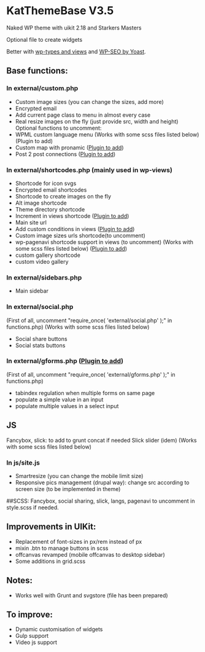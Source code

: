 # KatThemeBase V3.5
Naked WP theme with uikit 2.18 and Starkers Masters

Optional file to create widgets

Better with <a href="http://wp-types.com/" target="_blank">wp-types and views</a> and <a href="https://wordpress.org/plugins/wordpress-seo/" target="_blank">WP-SEO by Yoast</a>.

## Base functions:

### In external/custom.php
- Custom image sizes (you can change the sizes, add more)
- Encrypted email
- Add current page class to menu in almost every case
- Real resize images on the fly (just provide src, width and height)
Optional functions to uncomment:
- WPML custom language menu (Works with some scss files listed below) (Plugin to add)
- Custom map with pronamic (<a href="https://wordpress.org/plugins/pronamic-google-maps/" target="_blank">Plugin to add</a>)
- Post 2 post connections (<a href="https://wordpress.org/plugins/posts-to-posts/" target="_blank">Plugin to add</a>)

### In external/shortcodes.php (mainly used in wp-views)
- Shortcode for icon svgs
- Encrypted email shortcodes
- Shortcode to create images on the fly
- Alt image shortcode
- Theme directory shortcode
- Increment in views shortcode (<a href="http://wp-types.com/" target="_blank">Plugin to add</a>)
- Main site url
- Add custom conditions in views (<a href="http://wp-types.com/" target="_blank">Plugin to add</a>)
- Custom image sizes urls shortcode(to uncomment)
- wp-pagenavi shortcode support in views (to uncomment) (Works with some scss files listed below) (<a href="https://wordpress.org/plugins/wp-pagenavi/" target="_blank">Plugin to add</a>)
- custom gallery shortcode
- custom video gallery

### In external/sidebars.php
- Main sidebar

### In external/social.php
(First of all, uncomment "require_once( 'external/social.php' );" in functions.php)
(Works with some scss files listed below)
- Social share buttons
- Social stats buttons

### In external/gforms.php (<a href="http://www.gravityforms.com/" target="_blank">Plugin to add</a>)
(First of all, uncomment "require_once( 'external/gforms.php' );" in functions.php)

- tabindex regulation when multiple forms on same page
- populate a simple value in an input
- populate multiple values in a select input

## JS
Fancybox, slick: to add to grunt concat if needed
Slick slider (idem)
(Works with some scss files listed below)

### In js/site.js
- Smartresize (you can change the mobile limit size)
- Responsive pics management (drupal way): change src according to screen size (to be implemented in theme)

##SCSS:
Fancybox, social sharing, slick, langs, pagenavi to uncomment in style.scss if needed.

## Improvements in UIKit:

- Replacement of font-sizes in px/rem instead of px
- mixin .btn to manage buttons in scss
- offcanvas revamped (mobile offcanvas to desktop sidebar)
- Some additions in grid.scss 

## Notes:
- Works well with Grunt and svgstore (file has been prepared)

## To improve:

- Dynamic customisation of widgets
- Gulp support
- Video js support
